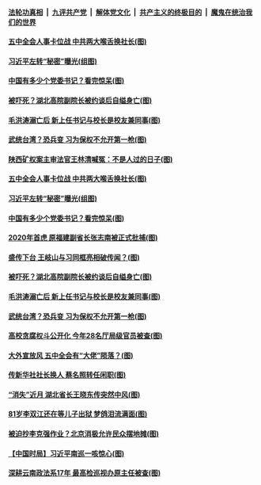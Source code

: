 ####  [法轮功真相](../../../../basic/blob/master/README.md?t=10211531) &nbsp;|&nbsp; [九评共产党](../../../../9ping.md/blob/master/README.md?t=10211531) &nbsp;|&nbsp; [解体党文化](../../../../jtdwh.md/blob/master/README.md?t=10211531)  &nbsp;|&nbsp; [共产主义的终极目的](../../../../gczydzjmd.md/blob/master/README.md?t=10211531) &nbsp;|&nbsp; [魔鬼在统治我们的世界](../../../../mgztzwmdsj.md/blob/master/README.md?t=10211531) 

#### [五中全会人事卡位战 中共两大喉舌换社长(图)](../pages/p2/949892.md?t=10211531) 

#### [习近平左转“秘密”曝光(组图)](../pages/p2/949888.md?t=10211531) 

#### [中国有多少个党委书记？看完惊呆(图)](../pages/p2/949849.md?t=10211531) 

#### [被吓死？湖北高院副院长被约谈后自缢身亡(图)](../pages/p2/949803.md?t=10211531) 

#### [毛洪涛溺亡后 新上任书记与校长是校友兼同事(图)](../pages/p2/949786.md?t=10211531) 

#### [武统台湾？恐兵变 习为保权不允开第一枪(图)](../pages/p2/949719.md?t=10211531) 

#### [陕西矿权案主审法官王林清喊冤：不是人过的日子(图)](../pages/p2/949911.md?t=10211531) 

#### [五中全会人事卡位战 中共两大喉舌换社长(图)](../pages/p2/949892.md?t=10211531) 

#### [习近平左转“秘密”曝光(组图)](../pages/p2/949888.md?t=10211531) 

#### [中国有多少个党委书记？看完惊呆(图)](../pages/p2/949849.md?t=10211531) 


#### [2020年首虎 原福建副省长张志南被正式批捕(图)](../pages/p2/949850.md?t=10211531) 

#### [盛传下台 王岐山与习同框亮相破传闻？(图)](../pages/p2/949823.md?t=10211531) 


#### [被吓死？湖北高院副院长被约谈后自缢身亡(图)](../pages/p2/949803.md?t=10211531) 

#### [毛洪涛溺亡后 新上任书记与校长是校友兼同事(图)](../pages/p2/949786.md?t=10211531) 

#### [武统台湾？恐兵变 习为保权不允开第一枪(图)](../pages/p2/949719.md?t=10211531) 

#### [高校贪腐权斗公开化 今年28名厅局级官员被查(图)](../pages/p2/949720.md?t=10211531) 

#### [大外宣放风 五中全会有“大佬”陨落？(图)](../pages/p2/949637.md?t=10211531) 


#### [传新华社社长换人 蔡名照转任闲职(图)](../pages/p2/949709.md?t=10211531) 

#### [“消失”近月 湖北省长王晓东传突然中风(图)](../pages/p2/949697.md?t=10211531) 

#### [81岁李双江还在等儿子出狱 梦鸽泪流满面(图)](../pages/p2/949693.md?t=10211531) 

#### [被迫抄李克强作业？北京消极允许民众摆地摊(图)](../pages/p2/949686.md?t=10211531) 

#### [【中国时局】习近平南巡一咳惊心(图)](../pages/p2/949630.md?t=10211531) 

#### [深耕云南政法系17年 最高检巡视办原主任被查(图)](../pages/p2/949632.md?t=10211531) 


